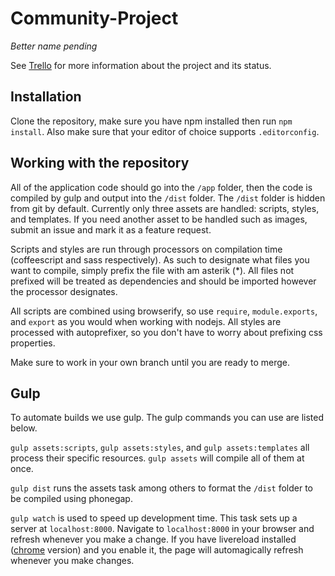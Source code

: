 # Community-Project
*Better name pending*

See [Trello](https://trello.com/b/d6gtnCnl/community) for more information about the project and its status.

## Installation
Clone the repository, make sure you have npm installed then run `npm install`. Also make sure that your editor of choice supports `.editorconfig`.

## Working with the repository
All of the application code should go into the `/app` folder, then the code is compiled by gulp and output into the `/dist` folder. The `/dist` folder is hidden from git by default. Currently only three assets are handled: scripts, styles, and templates. If you need another asset to be handled such as images, submit an issue and mark it as a feature request.

Scripts and styles are run through processors on compilation time (coffeescript and sass respectively). As such to designate what files you want to compile, simply prefix the file with am asterik (*). All files not prefixed will be treated as dependencies and should be imported however the processor designates.

All scripts are combined using browserify, so use `require`, `module.exports`, and `export` as you would when working with nodejs. All styles are processed with autoprefixer, so you don't have to worry about prefixing css properties.

Make sure to work in your own branch until you are ready to merge.

## Gulp
To automate builds we use gulp. The gulp commands you can use are listed below.

`gulp assets:scripts`, `gulp assets:styles`, and `gulp assets:templates` all process their specific resources. `gulp assets` will compile all of them at once.

`gulp dist` runs the assets task among others to format the `/dist` folder to be compiled using phonegap.

`gulp watch` is used to speed up development time. This task sets up a server at `localhost:8000`. Navigate to `localhost:8000` in your browser and refresh whenever you make a change. If you have livereload installed ([chrome](https://chrome.google.com/webstore/detail/livereload/jnihajbhpnppcggbcgedagnkighmdlei?hl=en) version) and you enable it, the page will automagically refresh whenever you make changes.
